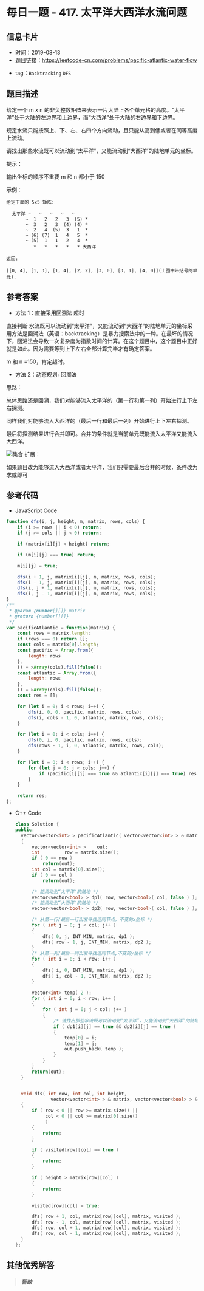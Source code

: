 # 毎日一题 - 417. 太平洋大西洋水流问题

## 信息卡片

- 时间：2019-08-13
- 题目链接：https://leetcode-cn.com/problems/pacific-atlantic-water-flow

* tag：`Backtracking` `DFS`

## 题目描述

给定一个 m x n 的非负整数矩阵来表示一片大陆上各个单元格的高度。“太平洋”处于大陆的左边界和上边界，而“大西洋”处于大陆的右边界和下边界。

规定水流只能按照上、下、左、右四个方向流动，且只能从高到低或者在同等高度上流动。

请找出那些水流既可以流动到“太平洋”，又能流动到“大西洋”的陆地单元的坐标。

提示：

输出坐标的顺序不重要 m 和 n 都小于 150

示例：

```
给定下面的 5x5 矩阵:

  太平洋 ~   ~   ~   ~   ~
       ~  1   2   2   3  (5) *
       ~  3   2   3  (4) (4) *
       ~  2   4  (5)  3   1  *
       ~ (6) (7)  1   4   5  *
       ~ (5)  1   1   2   4  *
          *   *   *   *   * 大西洋

返回:

[[0, 4], [1, 3], [1, 4], [2, 2], [3, 0], [3, 1], [4, 0]](上图中带括号的单元).
```

## 参考答案

- 方法 1：直接采用回溯法 超时

直接判断 水流既可以流动到“太平洋”，又能流动到“大西洋”的陆地单元的坐标采用方法是回溯法（英语：backtracking）是暴力搜索法中的一种。在最坏的情况下，回溯法会导致一次复杂度为指数时间的计算。在这个题目中，这个题目中正好就是如此。因为需要等到上下左右全部计算完毕才有确定答案。

m 和 n =150，肯定超时。

- 方法 2：动态规划+回溯法

思路：

总体思路还是回溯，我们对能够流入太平洋的（第一行和第一列）开始进行上下左右探测。

同样我们对能够流入大西洋的（最后一行和最后一列）开始进行上下左右探测。

最后将探测结果进行合并即可。合并的条件就是当前单元既能流入太平洋又能流入大西洋。

![集合](https://p.ipic.vip/r02fm7.jpg) 扩展：

如果题目改为能够流入大西洋或者太平洋，我们只需要最后合并的时候，条件改为求或即可

## 参考代码

- JavaScript Code

```js
function dfs(i, j, height, m, matrix, rows, cols) {
    if (i >= rows || i < 0) return;
    if (j >= cols || j < 0) return;

    if (matrix[i][j] < height) return;

    if (m[i][j] === true) return;

    m[i][j] = true;

    dfs(i + 1, j, matrix[i][j], m, matrix, rows, cols);
    dfs(i - 1, j, matrix[i][j], m, matrix, rows, cols);
    dfs(i, j + 1, matrix[i][j], m, matrix, rows, cols);
    dfs(i, j - 1, matrix[i][j], m, matrix, rows, cols);
}
/**
 * @param {number[][]} matrix
 * @return {number[][]}
 */
var pacificAtlantic = function(matrix) {
    const rows = matrix.length;
    if (rows === 0) return [];
    const cols = matrix[0].length;
    const pacific = Array.from({
        length: rows
    },
    () = >Array(cols).fill(false));
    const atlantic = Array.from({
        length: rows
    },
    () = >Array(cols).fill(false));
    const res = [];

    for (let i = 0; i < rows; i++) {
        dfs(i, 0, 0, pacific, matrix, rows, cols);
        dfs(i, cols - 1, 0, atlantic, matrix, rows, cols);
    }

    for (let i = 0; i < cols; i++) {
        dfs(0, i, 0, pacific, matrix, rows, cols);
        dfs(rows - 1, i, 0, atlantic, matrix, rows, cols);
    }

    for (let i = 0; i < rows; i++) {
        for (let j = 0; j < cols; j++) {
            if (pacific[i][j] === true && atlantic[i][j] === true) res.push([i, j]);
        }
    }

    return res;
};
```

- C++ Code

  ```c++
  class Solution {
  public:
  	vector<vector<int> > pacificAtlantic( vector<vector<int> > & matrix )
  	{
  		vector<vector<int> >	out;
  		int			row = matrix.size();
  		if ( 0 == row )
  			return(out);
  		int col = matrix[0].size();
  		if ( 0 == col )
  			return(out);

  		/* 能流动到“太平洋"的陆地 */
  		vector<vector<bool> > dp1( row, vector<bool>( col, false ) );
  		/* 能流动到“大西洋"的陆地 */
  		vector<vector<bool> > dp2( row, vector<bool>( col, false ) );

  		/* 从第一行/最后一行出发寻找连同节点，不变的x坐标 */
  		for ( int j = 0; j < col; j++ )
  		{
  			dfs( 0, j, INT_MIN, matrix, dp1 );
  			dfs( row - 1, j, INT_MIN, matrix, dp2 );
  		}
  		/* 从第一列/最后一列出发寻找连同节点,不变的y坐标 */
  		for ( int i = 0; i < row; i++ )
  		{
  			dfs( i, 0, INT_MIN, matrix, dp1 );
  			dfs( i, col - 1, INT_MIN, matrix, dp2 );
  		}

  		vector<int> temp( 2 );
  		for ( int i = 0; i < row; i++ )
  		{
  			for ( int j = 0; j < col; j++ )
  			{
  				/* 请找出那些水流既可以流动到“太平洋”，又能流动到“大西洋”的陆地单元的坐标。 */
  				if ( dp1[i][j] == true && dp2[i][j] == true )
  				{
  					temp[0] = i;
  					temp[1] = j;
  					out.push_back( temp );
  				}
  			}
  		}
  		return(out);
  	}


  	void dfs( int row, int col, int height,
               vector<vector<int> > & matrix, vector<vector<bool> > & visited )
  	{
  		if ( row < 0 || row >= matrix.size() ||
  		     col < 0 || col >= matrix[0].size()
  		     )
  		{
  			return;
  		}

  		if ( visited[row][col] == true )
  		{
  			return;
  		}

  		if ( height > matrix[row][col] )
  		{
  			return;
  		}

  		visited[row][col] = true;

  		dfs( row + 1, col, matrix[row][col], matrix, visited );
  		dfs( row - 1, col, matrix[row][col], matrix, visited );
  		dfs( row, col + 1, matrix[row][col], matrix, visited );
  		dfs( row, col - 1, matrix[row][col], matrix, visited );
  	}
  };
  ```

## 其他优秀解答

> ##### 暂缺
